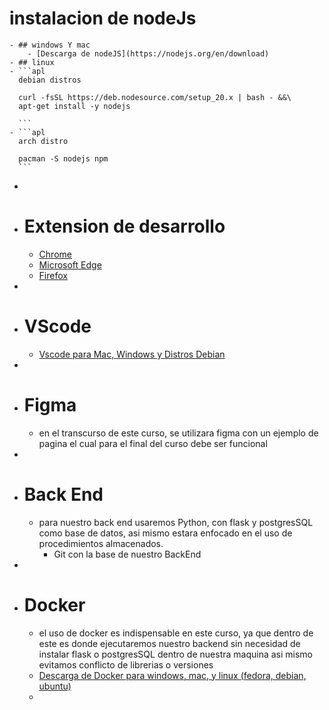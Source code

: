 # instalacion de nodeJs
	- ## windows Y mac
		- [Descarga de nodeJS](https://nodejs.org/en/download)
	- ## linux
	- ```apl
	  debian distros
	  
	  curl -fsSL https://deb.nodesource.com/setup_20.x | bash - &&\
	  apt-get install -y nodejs
	  
	  ```
	- ```apl
	  arch distro
	  
	  pacman -S nodejs npm
	  ```
-
- # Extension de desarrollo
	- [Chrome](https://chromewebstore.google.com/detail/react-developer-tools/fmkadmapgofadopljbjfkapdkoienihi?hl=en&pli=1)
	- [Microsoft Edge](https://microsoftedge.microsoft.com/addons/detail/react-developer-tools/gpphkfbcpidddadnkolkpfckpihlkkil)
	- [Firefox](https://addons.mozilla.org/en-US/firefox/addon/react-devtools/)
-
- # VScode
	- [Vscode para Mac, Windows y Distros Debian](https://code.visualstudio.com/download)
-
- # Figma
	- en el transcurso de este curso, se utilizara figma con un ejemplo de pagina el cual para el final del curso debe ser funcional
-
- # Back End
	- para nuestro back end usaremos Python, con flask y postgresSQL como base de datos, asi mismo estara enfocado en el uso de procedimientos almacenados.
		- Git con la base de nuestro BackEnd
-
- # Docker
	- el uso de docker es indispensable en este curso, ya que dentro de este es donde ejecutaremos nuestro backend sin necesidad de instalar flask o postgresSQL dentro de nuestra maquina asi mismo evitamos conflicto de librerias o versiones
	- [ Descarga de Docker para windows, mac, y linux (fedora, debian, ubuntu)](https://docs.docker.com/get-docker/)
	-